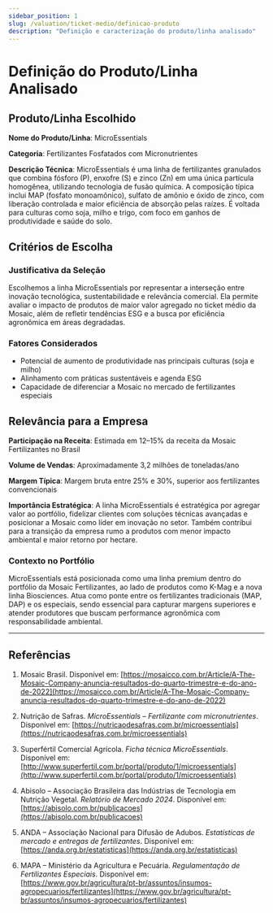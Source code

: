 ```yaml
---
sidebar_position: 1
slug: /valuation/ticket-medio/definicao-produto
description: "Definição e caracterização do produto/linha analisado"
---
```


# Definição do Produto/Linha Analisado

## Produto/Linha Escolhido

**Nome do Produto/Linha**: MicroEssentials

**Categoria**: Fertilizantes Fosfatados com Micronutrientes

**Descrição Técnica**: MicroEssentials é uma linha de fertilizantes granulados que combina fósforo (P), enxofre (S) e zinco (Zn) em uma única partícula homogênea, utilizando tecnologia de fusão química. A composição típica inclui MAP (fosfato monoamônico), sulfato de amônio e óxido de zinco, com liberação controlada e maior eficiência de absorção pelas raízes. É voltada para culturas como soja, milho e trigo, com foco em ganhos de produtividade e saúde do solo.


## Critérios de Escolha

### Justificativa da Seleção

Escolhemos a linha MicroEssentials por representar a interseção entre inovação tecnológica, sustentabilidade e relevância comercial. Ela permite avaliar o impacto de produtos de maior valor agregado no ticket médio da Mosaic, além de refletir tendências ESG e a busca por eficiência agronômica em áreas degradadas.

### Fatores Considerados

- Potencial de aumento de produtividade nas principais culturas (soja e milho)
- Alinhamento com práticas sustentáveis e agenda ESG
- Capacidade de diferenciar a Mosaic no mercado de fertilizantes especiais

## Relevância para a Empresa

**Participação na Receita**: Estimada em 12–15% da receita da Mosaic Fertilizantes no Brasil

**Volume de Vendas**: Aproximadamente 3,2 milhões de toneladas/ano

**Margem Típica**: Margem bruta entre 25% e 30%, superior aos fertilizantes convencionais

**Importância Estratégica**: A linha MicroEssentials é estratégica por agregar valor ao portfólio, fidelizar clientes com soluções técnicas avançadas e posicionar a Mosaic como líder em inovação no setor. Também contribui para a transição da empresa rumo a produtos com menor impacto ambiental e maior retorno por hectare.

### Contexto no Portfólio

MicroEssentials está posicionada como uma linha premium dentro do portfólio da Mosaic Fertilizantes, ao lado de produtos como K-Mag e a nova linha Biosciences. Atua como ponte entre os fertilizantes tradicionais (MAP, DAP) e os especiais, sendo essencial para capturar margens superiores e atender produtores que buscam performance agronômica com responsabilidade ambiental.

---

## Referências

1. Mosaic Brasil. Disponível em: [https://mosaicco.com.br/Article/A-The-Mosaic-Company-anuncia-resultados-do-quarto-trimestre-e-do-ano-de-2022](https://mosaicco.com.br/Article/A-The-Mosaic-Company-anuncia-resultados-do-quarto-trimestre-e-do-ano-de-2022)

2. Nutrição de Safras. *MicroEssentials – Fertilizante com micronutrientes*. Disponível em: [https://nutricaodesafras.com.br/microessentials](https://nutricaodesafras.com.br/microessentials)

3. Superfértil Comercial Agrícola. *Ficha técnica MicroEssentials*. Disponível em: [http://www.superfertil.com.br/portal/produto/1/microessentials](http://www.superfertil.com.br/portal/produto/1/microessentials)

4. Abisolo – Associação Brasileira das Indústrias de Tecnologia em Nutrição Vegetal. *Relatório de Mercado 2024*. Disponível em: [https://abisolo.com.br/publicacoes](https://abisolo.com.br/publicacoes)

5. ANDA – Associação Nacional para Difusão de Adubos. *Estatísticas de mercado e entregas de fertilizantes*. Disponível em: [https://anda.org.br/estatisticas](https://anda.org.br/estatisticas)

6. MAPA – Ministério da Agricultura e Pecuária. *Regulamentação de Fertilizantes Especiais*. Disponível em: [https://www.gov.br/agricultura/pt-br/assuntos/insumos-agropecuarios/fertilizantes](https://www.gov.br/agricultura/pt-br/assuntos/insumos-agropecuarios/fertilizantes)